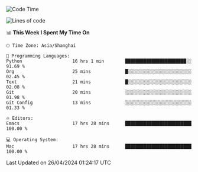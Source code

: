 <!--START_SECTION:waka-->
![Code Time](http://img.shields.io/badge/Code%20Time-1%2C925%20hrs%2010%20mins-blue)

![Lines of code](https://img.shields.io/badge/From%20Hello%20World%20I%27ve%20Written-306.0%20thousand%20lines%20of%20code-blue)

📊 **This Week I Spent My Time On** 

```text
🕑︎ Time Zone: Asia/Shanghai

💬 Programming Languages: 
Python                   16 hrs 1 min        ███████████████████████░░   91.69 % 
Org                      25 mins             █░░░░░░░░░░░░░░░░░░░░░░░░   02.45 % 
Text                     21 mins             █░░░░░░░░░░░░░░░░░░░░░░░░   02.08 % 
Git                      20 mins             ░░░░░░░░░░░░░░░░░░░░░░░░░   01.98 % 
Git Config               13 mins             ░░░░░░░░░░░░░░░░░░░░░░░░░   01.33 % 

🔥 Editors: 
Emacs                    17 hrs 28 mins      █████████████████████████   100.00 % 

💻 Operating System: 
Mac                      17 hrs 28 mins      █████████████████████████   100.00 % 
```


 Last Updated on 26/04/2024 01:24:17 UTC
<!--END_SECTION:waka-->
